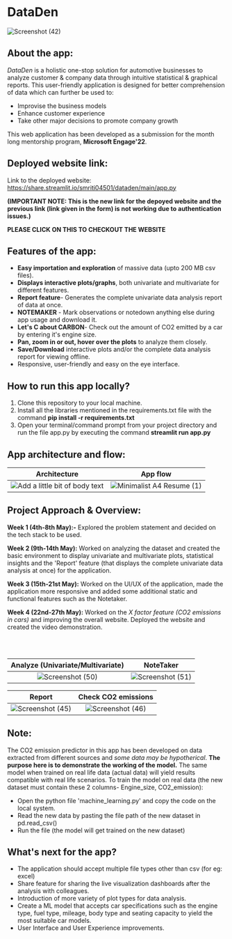 # DataDen

![Screenshot (42)](https://user-images.githubusercontent.com/68649921/170031097-3c750c43-6f8a-4b60-8c29-677490cb074f.png)

## About the app:

*DataDen* is a holistic one-stop solution for automotive businesses to analyze customer & company data through intuitive statistical & graphical reports. This user-friendly application is designed for better comprehension of data which can further be used to:
- Improvise the business models
- Enhance customer experience 
- Take other major decisions to promote company growth

This web application has been developed as a submission for the month long mentorship program, **Microsoft Engage'22**.

## Deployed website link:

Link to the deployed website: https://share.streamlit.io/smriti04501/dataden/main/app.py

**(IMPORTANT NOTE: This is the new link for the depoyed website and the previous link (link given in the form) is not working due to authentication issues.)**

**PLEASE CLICK ON THIS TO CHECKOUT THE WEBSITE**

## Features of the app:

- **Easy importation and exploration** of massive data (upto 200 MB csv files).
- **Displays interactive plots/graphs**, both univariate and multivariate for different features.
- **Report feature**- Generates the complete univariate data analysis report of data at once.
- **NOTEMAKER** - Mark observations or notedown anything else during app usage and download it.
- **Let's C about CARBON**- Check out the amount of CO2 emitted by a car by entering it's engine size.
- **Pan, zoom in or out, hover over the plots** to analyze them closely.
- **Save/Download** interactive plots and/or the complete data analysis report for viewing offline.
- Responsive, user-friendly and easy on the eye interface.


## How to run this app locally?

1. Clone this repository to your local machine.
2. Install all the libraries mentioned in the requirements.txt file with the command **pip install -r requirements.txt**
3. Open your terminal/command prompt from your project directory and run the file app.py by executing the command **streamlit run app.py**

## App architecture and flow:

 Architecture            |  App flow
:-------------------------:|:-------------------------:
![Add a little bit of body text](https://user-images.githubusercontent.com/68649921/170649353-b9388cc6-cb30-44c1-bd58-8793ceea1a16.png) | ![Minimalist A4 Resume (1)](https://user-images.githubusercontent.com/68649921/170854949-bb7e9dcf-df74-4fcc-b762-68768d82a3c0.png)

## Project Approach & Overview:

**Week 1 (4th-8th May):-** Explored the problem statement and decided on the tech stack to be used.

**Week 2 (9th-14th May):** Worked on analyzing the dataset and created the basic environment to display univariate and multivariate plots, statistical insights and the 'Report' feature (that displays the complete univariate data analysis at once) for the application.

**Week 3 (15th-21st May):** Worked on the UI/UX of the application, made the application more responsive and added some additional static and functional features such as the Notetaker.

**Week 4 (22nd-27th May):** Worked on the *X factor feature (CO2 emissions in cars)* and improving the overall website. Deployed the website and created the video demonstration.

<br> 
<br> 

Analyze (Univariate/Multivariate)             |  NoteTaker
:-------------------------:|:-------------------------:
![Screenshot (50)](https://user-images.githubusercontent.com/68649921/170663225-81195813-d509-4554-b2b4-7ac228513cee.png) |  ![Screenshot (51)](https://user-images.githubusercontent.com/68649921/170664284-5f8cdca2-bb0a-4307-91f6-6ceada72da09.png)

 Report            |  Check CO2 emissions
:-------------------------:|:-------------------------:
![Screenshot (45)](https://user-images.githubusercontent.com/68649921/170662104-456363be-8393-49f0-8776-e19fa5c20b58.png) |  ![Screenshot (46)](https://user-images.githubusercontent.com/68649921/170662164-08e09bc5-3b07-4d10-a095-c9f136b8531b.png)

## Note:

The CO2 emission predictor in this app has been developed on data extracted from different sources and *some data may be hypotherical*. **The purpose here is to demonstrate the working of the model.** The same model when trained on real life data (actual data) will yield results compatible with real life scenarios. To train the model on real data (the new dataset must contain these 2 columns- Engine_size, CO2_emission):
- Open the python file 'machine_learning.py' and copy the code on the local system.
- Read the new data by pasting the file path of the new dataset in pd.read_csv()
- Run the file (the model will get trained on the new dataset)

## What's next for the app?

- The application should accept multiple file types other than csv (for eg: excel)
- Share feature for sharing the live visualization dashboards after the analysis with colleagues.
- Introduction of more variety of plot types for data analysis.
- Create a ML model that accepts car specifications such as the engine type, fuel type, mileage, body type and seating capacity to yield the most suitable car models.
- User Interface and User Experience improvements.
